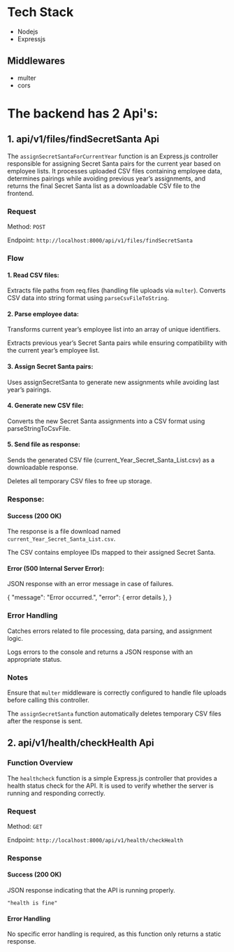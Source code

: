 # Tech Stack
- Nodejs
- Expressjs

## Middlewares
- multer
- cors

# The backend has 2 Api's:

## 1. api/v1/files/findSecretSanta Api

The `assignSecretSantaForCurrentYear` function is an Express.js controller responsible for assigning Secret Santa pairs for the current year based on employee lists. It processes uploaded CSV files containing employee data, determines pairings while avoiding previous year’s assignments, and returns the final Secret Santa list as a downloadable CSV file to the frontend.

### Request

Method: `POST`

Endpoint: `http://localhost:8000/api/v1/files/findSecretSanta`

### Flow

#### 1. Read CSV files:

Extracts file paths from req.files (handling file uploads via `multer`).
Converts CSV data into string format using `parseCsvFileToString`.

#### 2. Parse employee data:

Transforms current year’s employee list into an array of unique identifiers.

Extracts previous year’s Secret Santa pairs while ensuring compatibility with the current year’s employee list.

#### 3. Assign Secret Santa pairs:

Uses assignSecretSanta to generate new assignments while avoiding last year’s pairings.

#### 4. Generate new CSV file:

Converts the new Secret Santa assignments into a CSV format using parseStringToCsvFile.

#### 5. Send file as response:

Sends the generated CSV file (current_Year_Secret_Santa_List.csv) as a downloadable response. 

Deletes all temporary CSV files to free up storage.

### Response:

#### Success (200 OK)

The response is a file download named `current_Year_Secret_Santa_List.csv`.

The CSV contains employee IDs mapped to their assigned Secret Santa.

#### Error (500 Internal Server Error):

JSON response with an error message in case of failures.

{
  "message": "Error occurred.",
  "error": { error details },
}

### Error Handling

Catches errors related to file processing, data parsing, and assignment logic.

Logs errors to the console and returns a JSON response with an appropriate status.

### Notes

Ensure that `multer` middleware is correctly configured to handle file uploads before calling this controller.

The `assignSecretSanta` function automatically deletes temporary CSV files after the response is sent.

## 2. api/v1/health/checkHealth Api

### Function Overview

The `healthcheck` function is a simple Express.js controller that provides a health status check for the API. It is used to verify whether the server is running and responding correctly.

### Request

Method: `GET`

Endpoint: `http://localhost:8000/api/v1/health/checkHealth`

### Response

#### Success (200 OK)

JSON response indicating that the API is running properly.

`"health is fine"`

#### Error Handling

No specific error handling is required, as this function only returns a static response.